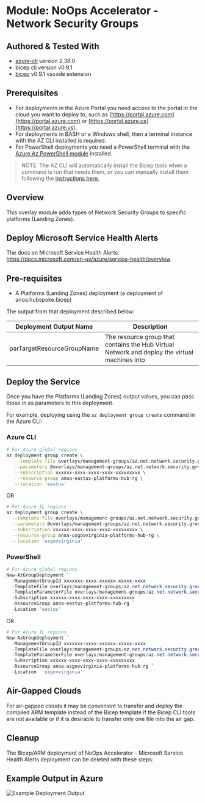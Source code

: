 # Module:   NoOps Accelerator - Network Security Groups

## Authored & Tested With

* [azure-cli](https://docs.microsoft.com/en-us/cli/azure/install-azure-cli) version 2.38.0
* bicep cli version v0.9.1
* [bicep](https://marketplace.visualstudio.com/items?itemName=ms-azuretools.vscode-bicep) v0.9.1 vscode extension

## Prerequisites

* For deployments in the Azure Portal you need access to the portal in the cloud you want to deploy to, such as [https://portal.azure.com](https://portal.azure.com) or [https://portal.azure.us](https://portal.azure.us).
* For deployments in BASH or a Windows shell, then a terminal instance with the AZ CLI installed is required.
* For PowerShell deployments you need a PowerShell terminal with the [Azure Az PowerShell module](https://docs.microsoft.com/en-us/powershell/azure/what-is-azure-powershell) installed.

> NOTE: The AZ CLI will automatically install the Bicep tools when a command is run that needs them, or you can manually install them following the [instructions here.](https://docs.microsoft.com/en-us/azure/azure-resource-manager/bicep/install#azure-cli)

## Overview

This overlay module adds types of Network Security Groups to specific platforms (Landing Zones).

## Deploy Microsoft Service Health Alerts

The docs on Microsoft Service Health Alerts: <https://docs.microsoft.com/en-us/azure/service-health/overview>

## Pre-requisites

* A Platforms (Landing Zones) deployment (a deployment of anoa.hubspoke.bicep)

The output from that deployment described below:

Deployment Output Name | Description
-----------------------| -----------
parTargetResourceGroupName | The resource group that contains the Hub Virtual Network and deploy the virtual machines into

## Deploy the Service

Once you have the Platforms (Landing Zones) output values, you can pass those in as parameters to this deployment.

For example, deploying using the `az deployment group create` command in the Azure CLI:

### Azure CLI

```bash
# For Azure global regions
az deployment group create \
   --template-file overlays/management-groups/az.net.network.security.group.allowall.bicep \
   --parameters @overlays/management-groups/az.net.network.security.group.allowall.parameters.example.json \
   --subscription xxxxxx-xxxx-xxxx-xxxx-xxxxxxxxx \
   --resource-group anoa-eastus-platforms-hub-rg \
   --location 'eastus'
```

OR

```bash
# For Azure IL regions
az deployment group create \
  --template-file overlays/management-groups/az.net.network.security.group.allowall.bicep \
  --parameters @overlays/management-groups/az.net.network.security.group.allowall.parameters.example.json \
  --subscription xxxxxx-xxxx-xxxx-xxxx-xxxxxxxxx \
  --resource-group anoa-usgovvirginia-platforms-hub-rg \
  --location 'usgovvirginia'
```

### PowerShell

```powershell
# For Azure global regions
New-AzGroupDeployment `
  -ManagementGroupId xxxxxxx-xxxx-xxxxxx-xxxxx-xxxx
  -TemplateFile overlays/management-groups/az.net.network.security.group.allowall.bicepp `
  -TemplateParameterFile overlays/management-groups/az.net.network.security.group.allowall.parameters.example.json `
  -Subscription xxxxxx-xxxx-xxxx-xxxx-xxxxxxxxx `
  -ResourceGroup anoa-eastus-platforms-hub-rg `
  -Location 'eastus'
```

OR

```powershell
# For Azure IL regions
New-AzGroupDeployment `
  -ManagementGroupId xxxxxxx-xxxx-xxxxxx-xxxxx-xxxx
  -TemplateFile overlays/management-groups/az.net.network.security.group.allowall.bicepp `
  -TemplateParameterFile overlays/management-groups/az.net.network.security.group.allowall.parameters.example.json `
  -Subscription xxxxxx-xxxx-xxxx-xxxx-xxxxxxxxx `
  -ResourceGroup anoa-usgovvirginia-platforms-hub-rg `
  -Location  'usgovvirginia'
```

## Air-Gapped Clouds

For air-gapped clouds it may be convenient to transfer and deploy the compiled ARM template instead of the Bicep template if the Bicep CLI tools are not available or if it is desirable to transfer only one file into the air gap.

## Cleanup

The Bicep/ARM deployment of NoOps Accelerator - Microsoft Service Health Alerts deployment can be deleted with these steps:

## Example Output in Azure

![Example Deployment Output](images/operationsNetworkExampleDeploymentOutput.png "Example Deployment Output in Azure global regions")
